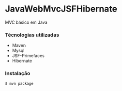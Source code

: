 # JavaWebMvcJSFHibernate
MVC básico em Java

### Técnologias utilizadas
* Maven
* Mysql
* JSF-Primefaces
* Hibernate

### Instalação
```
$ mvn package
```
